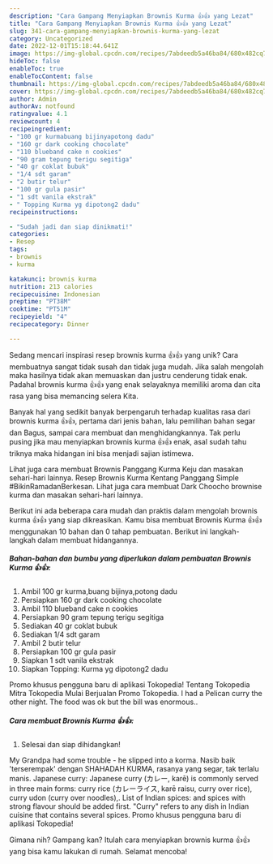 ```yaml
---
description: "Cara Gampang Menyiapkan Brownis Kurma 👍👍 yang Lezat"
title: "Cara Gampang Menyiapkan Brownis Kurma 👍👍 yang Lezat"
slug: 341-cara-gampang-menyiapkan-brownis-kurma-yang-lezat
category: Uncategorized
date: 2022-12-01T15:18:44.641Z
image: https://img-global.cpcdn.com/recipes/7abdeedb5a46ba84/680x482cq70/brownis-kurma-foto-resep-utama.jpg
hideToc: false
enableToc: true
enableTocContent: false
thumbnail: https://img-global.cpcdn.com/recipes/7abdeedb5a46ba84/680x482cq70/brownis-kurma-foto-resep-utama.jpg
cover: https://img-global.cpcdn.com/recipes/7abdeedb5a46ba84/680x482cq70/brownis-kurma-foto-resep-utama.jpg
author: Admin
authorAv: notfound
ratingvalue: 4.1
reviewcount: 4
recipeingredient:
- "100 gr kurmabuang bijinyapotong dadu"
- "160 gr dark cooking chocolate"
- "110 blueband cake n cookies"
- "90 gram tepung terigu segitiga"
- "40 gr coklat bubuk"
- "1/4 sdt garam"
- "2 butir telur"
- "100 gr gula pasir"
- "1 sdt vanila ekstrak"
- " Topping Kurma yg dipotong2 dadu"
recipeinstructions:

- "Sudah jadi dan siap dinikmati!"
categories:
- Resep
tags:
- brownis
- kurma

katakunci: brownis kurma 
nutrition: 213 calories
recipecuisine: Indonesian
preptime: "PT38M"
cooktime: "PT51M"
recipeyield: "4"
recipecategory: Dinner

---
```





Sedang mencari inspirasi resep brownis kurma 👍👍 yang unik? Cara membuatnya sangat tidak susah dan tidak juga mudah. Jika salah mengolah maka hasilnya tidak akan memuaskan dan justru cenderung tidak enak. Padahal brownis kurma 👍👍 yang enak selayaknya memiliki aroma dan cita rasa yang bisa memancing selera Kita.





Banyak hal yang sedikit banyak berpengaruh terhadap kualitas rasa dari brownis kurma 👍👍, pertama dari jenis bahan, lalu pemilihan bahan segar dan Bagus, sampai cara membuat dan menghidangkannya. Tak perlu pusing jika mau menyiapkan brownis kurma 👍👍 enak,      asal sudah tahu triknya maka hidangan ini bisa menjadi sajian istimewa.














Lihat juga cara membuat Brownis Panggang Kurma Keju dan masakan sehari-hari lainnya. Resep Brownis Kurma Kentang Panggang Simple #BikinRamadanBerkesan. Lihat juga cara membuat Dark Choocho brownise kurma dan masakan sehari-hari lainnya.






Berikut ini ada beberapa cara mudah dan praktis dalam mengolah brownis kurma 👍👍 yang siap dikreasikan. Kamu bisa membuat Brownis Kurma 👍👍 menggunakan 10 bahan dan 0 tahap pembuatan. Berikut ini langkah-langkah dalam membuat hidangannya.

<!--inarticleads1-->

##### Bahan-bahan dan bumbu yang diperlukan dalam pembuatan Brownis Kurma 👍👍:

1. Ambil 100 gr kurma,buang bijinya,potong dadu
1. Persiapkan 160 gr dark cooking chocolate
1. Ambil 110 blueband cake n cookies
1. Persiapkan 90 gram tepung terigu segitiga
1. Sediakan 40 gr coklat bubuk
1. Sediakan 1/4 sdt garam
1. Ambil 2 butir telur
1. Persiapkan 100 gr gula pasir
1. Siapkan 1 sdt vanila ekstrak
1. Siapkan  Topping: Kurma yg dipotong2 dadu


Promo khusus pengguna baru di aplikasi Tokopedia! Tentang Tokopedia Mitra Tokopedia Mulai Berjualan Promo Tokopedia. I had a Pelican curry the other night. The food was ok but the bill was enormous.. 

<!--inarticleads2-->

##### Cara membuat Brownis Kurma 👍👍:


1. Selesai dan siap dihidangkan!

My Grandpa had some trouble - he slipped into a korma. Nasib baik &#39;terserempak&#39; dengan SHAHADAH KURMA, rasanya yang segar, tak terlalu manis. Japanese curry: Japanese curry (カレー, karē) is commonly served in three main forms: curry rice (カレーライス, karē raisu, curry over rice), curry udon (curry over noodles),. List of Indian spices: and spices with strong flavour should be added first. &#34;Curry&#34; refers to any dish in Indian cuisine that contains several spices. Promo khusus pengguna baru di aplikasi Tokopedia! 

Gimana nih? Gampang kan? Itulah cara menyiapkan brownis kurma 👍👍 yang bisa kamu lakukan di rumah. Selamat mencoba!
